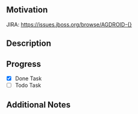 ## Motivation

<!-- The reason underlying the contents of the PR, can be a link to the originating JIRA -->

JIRA: https://issues.jboss.org/browse/AGDROID-{}

## Description

<!-- The contents of the Pull Request, such as an overview of the changes implemented and impacted areas, additions, removals, etc. -->

## Progress

- [x] Done Task
- [ ] Todo Task

## Additional Notes

<!-- Optional, extra context or instructions around the contents of this Pull Request -->

